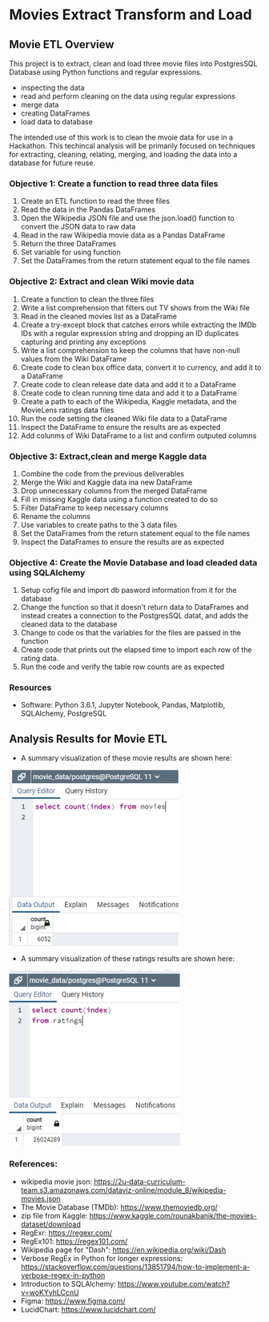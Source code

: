 # Movies Extract Transform and Load

## Movie ETL Overview

This project is to extract, clean and load three movie files into PostgresSQL Database using Python functions and regular expressions.
* inspecting the data
* read and perform cleaning on the data using regular expressions
* merge data
* creating DataFrames
* load data to database

The intended use of this work is to clean the mvoie data for use in a Hackathon. This techincal analysis will be primarily focused on techniques for extracting, cleaning, relating, merging, and loading the data into a database for future reuse.

### Objective 1: Create a function to read three data files
1. Create an ETL function to read the three files
2. Read the data in the Pandas DataFrames
3. Open the Wikipedia JSON file and use the json.load() function to convert the JSON data to raw data
4. Read in the raw Wikipedia movie data as a Pandas DataFrame
5. Return the three DataFrames
6. Set variable for using function
7. Set the DataFrames from the return statement equal to the file names 
### Objective 2: Extract and clean Wiki movie data
1. Create a function to clean the three files
2. Write a list comprehension that filters out TV shows from the Wiki file
3. Read in the cleaned movies list as a DataFrame
4. Create a try-except block that catches errors while extracting the IMDb IDs with a regular expression string and dropping an ID duplicates capturing and printing any exceptions
5. Write a list comprehension to keep the columns that have non-null values from the Wiki DataFrame
6. Create code to clean box office data, convert it to currency, and add it to a DataFrame
7. Create code to clean release date data and add it to a DataFrame
8. Create code to clean running time data and add it to a DataFrame
9. Create a path to each of the Wikipedia, Kaggle metadata, and the MovieLens ratings data files
10. Run the code setting the cleaned Wiki file data to a DataFrame
11. Inspect the DataFrame to ensure the results are as expected
12. Add colunms of Wiki DataFrame to a list and confirm outputed columns
### Objective 3: Extract,clean and merge Kaggle data
1. Combine the code from the previous deliverables
2. Merge the Wiki and Kaggle data ina new DataFrame
3. Drop unnecessary columns from the merged DataFrame
4. Fill in missing Kaggle data using a function created to do so
5. Filter DataFrame to keep necessary columns
6. Rename the columns
8. Use variables to create paths to the 3 data files
9. Set the DataFrames from the return statement equal to the file names
10. Inspect the DataFrames to ensure the results are as expected
### Objective 4: Create the Movie Database and load cleaded data using SQLAlchemy
1. Setup cofig file and import db pasword information from it for the database
2. Change the function so that it doesn't return data to DataFrames and instead creates a connection to the PostgresSQL datat, and adds the cleaned data to the database
3. Change to code os that the variables for the files are passed in the function
4. Create code that prints out the elapsed time to import each row of the rating data.
5. Run the code and verify the table row counts are as expected
### Resources
- Software: Python 3.6.1, Jupyter Notebook, Pandas, Matplotlib, SQLAlchemy, PostgreSQL

## Analysis Results for Movie ETL
* A summary visualization of these movie results are shown here:

![movie query image](/Resources/movie_query.png)

* A summary visualization of these ratings results are shown here:

![rating image](/Resources/rating_query.png)

### References:
* wikipedia movie json: https://2u-data-curriculum-team.s3.amazonaws.com/dataviz-online/module_8/wikipedia-movies.json
* The Movie Database (TMDb): https://www.themoviedb.org/
* zip file from Kaggle: https://www.kaggle.com/rounakbanik/the-movies-dataset/download
* RegExr: https://regexr.com/
* RegEx101: https://regex101.com/
* Wikipedia page for "Dash": https://en.wikipedia.org/wiki/Dash
* Verbose RegEx in Python for longer expressions: https://stackoverflow.com/questions/13851794/how-to-implement-a-verbose-regex-in-python
* Introduction to SQLAlchemy: https://www.youtube.com/watch?v=woKYyhLCcnU
* Figma: https://www.figma.com/
* LucidChart: https://www.lucidchart.com/
